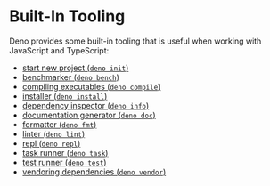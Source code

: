 # Built-In Tooling

Deno provides some built-in tooling that is useful when working with JavaScript
and TypeScript:

- [start new project (`deno init`)](./init.md)
- [benchmarker (`deno bench`)](./benchmarker.md)
- [compiling executables (`deno compile`)](./compiler.md)
- [installer (`deno install`)](./script_installer.md)
- [dependency inspector (`deno info`)](./dependency_inspector.md)
- [documentation generator (`deno doc`)](./documentation_generator.md)
- [formatter (`deno fmt`)](./formatter.md)
- [linter (`deno lint`)](./linter.md)
- [repl (`deno repl`)](./repl.md)
- [task runner (`deno task`)](./task_runner.md)
- [test runner (`deno test`)](../basics/testing/index.md)
- [vendoring dependencies (`deno vendor`)](./vendor.md)
